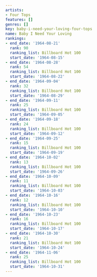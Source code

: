 ```yaml
---
artists:
- Four Tops
features: []
genres: []
key: baby-i-need-your-loving-four-tops
name: Baby I Need Your Loving
rankings:
- end_date: '1964-08-21'
  rank: 90
  ranking_list: Billboard Hot 100
  start_date: '1964-08-15'
- end_date: '1964-08-28'
  rank: 54
  ranking_list: Billboard Hot 100
  start_date: '1964-08-22'
- end_date: '1964-09-04'
  rank: 32
  ranking_list: Billboard Hot 100
  start_date: '1964-08-29'
- end_date: '1964-09-11'
  rank: 25
  ranking_list: Billboard Hot 100
  start_date: '1964-09-05'
- end_date: '1964-09-18'
  rank: 24
  ranking_list: Billboard Hot 100
  start_date: '1964-09-12'
- end_date: '1964-09-25'
  rank: 15
  ranking_list: Billboard Hot 100
  start_date: '1964-09-19'
- end_date: '1964-10-02'
  rank: 13
  ranking_list: Billboard Hot 100
  start_date: '1964-09-26'
- end_date: '1964-10-09'
  rank: 11
  ranking_list: Billboard Hot 100
  start_date: '1964-10-03'
- end_date: '1964-10-16'
  rank: 12
  ranking_list: Billboard Hot 100
  start_date: '1964-10-10'
- end_date: '1964-10-23'
  rank: 16
  ranking_list: Billboard Hot 100
  start_date: '1964-10-17'
- end_date: '1964-10-30'
  rank: 21
  ranking_list: Billboard Hot 100
  start_date: '1964-10-24'
- end_date: '1964-11-06'
  rank: 25
  ranking_list: Billboard Hot 100
  start_date: '1964-10-31'
---
```


